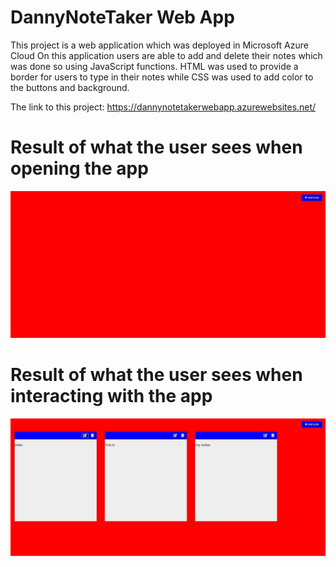 # DannyNoteTaker Web App
This project is a web application which was deployed in Microsoft Azure Cloud 
On this application users are able to add and delete their notes which was done so using JavaScript functions.
HTML was used to provide a border for users to type in their notes while CSS was used to add color to the buttons and background.

The link to this project: https://dannynotetakerwebapp.azurewebsites.net/

# Result of what the user sees when opening the app
![](ImagesNT/notesPIC.jpg)
# Result of what the user sees when interacting with the app
![](ImagesNT/NoteRESULT.jpg)
